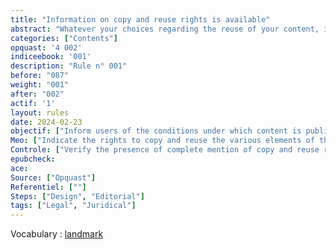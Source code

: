 ```yaml
---
title: "Information on copy and reuse rights is available" 
abstract: "Whatever your choices regarding the reuse of your content, it's essential to inform readers about their rights in this area."
categories: ["Contents"]
opquast: '4 002'
indiceebook: '001'
description: "Rule n° 001"
before: "087"
weight: "001"
after: "002"
actif: '1'
layout: rules
date: 2024-02-23
objectif: ["Inform users of the conditions under which content is published", "Inform users of the conditions for copying and reuse"]
Meo: ["Indicate the rights to copy and reuse the various elements of the book on one or more dedicated pages identified as such (copyrights page and credits page)."]
Controle: ["Verify the presence of complete mention of copy and reuse rights on one or more dedicated pages accessible via the table of contents or via one or more landmarks"]
epubcheck: 
ace: 
Source: ["Opquast"]
Referentiel: [""]
Steps: ["Design", "Editorial"]
tags: ["Legal", "Juridical"]
---
```


Vocabulary : [landmark](../../vocabulaire#landmarks)